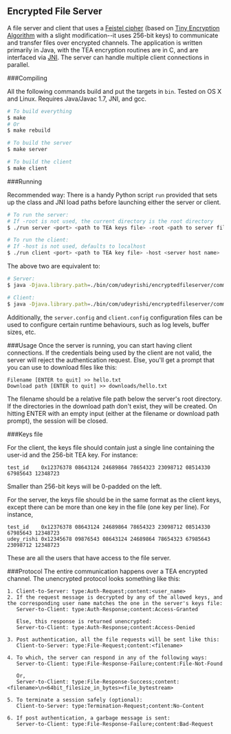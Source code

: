 Encrypted File Server
--------------------------------
A file server and client that uses a [Feistel cipher](https://en.wikipedia.org/wiki/Feistel_cipher) (based on [Tiny Encryption Algorithm](https://en.wikipedia.org/wiki/Tiny_Encryption_Algorithm) with a slight modification--it uses 256-bit keys) to communicate and transfer files over encrypted channels. The application is written primarily in Java, with the TEA encryption routines are in C, and are interfaced via [JNI](http://docs.oracle.com/javase/7/docs/technotes/guides/jni/). The server can handle multiple client connections in parallel. 

###Compiling

All the following commands build and put the targets in ```bin```. Tested on OS X and Linux. Requires Java/Javac 1.7, JNI, and gcc.

```sh
# To build everything
$ make
# Or
$ make rebuild

# To build the server
$ make server

# To build the client
$ make client
```

###Running

Recommended way: There is a handy Python script ```run``` provided that sets up the class and JNI load paths before launching either the server or client.

```sh
# To run the server:
# If -root is not used, the current directory is the root directory
$ ./run server <port> <path to TEA keys file> -root <path to server file root>

# To run the client:
# If -host is not used, defaults to localhost
$ ./run client <port> <path to TEA key file> -host <server host name>
```

The above two are equivalent to:

```sh
# Server:
$ java -Djava.library.path=./bin/com/udeyrishi/encryptedfileserver/common/tea -cp ./bin com.udeyrishi.encryptedfileserver.server.Main <port> <path to TEA keys file> -root <path to server file root>

# Client:
$ java -Djava.library.path=./bin/com/udeyrishi/encryptedfileserver/common/tea -cp ./bin com.udeyrishi.encryptedfileserver.client.Main <port> <path to TEA key file> -host <server host name>
```

Additionally, the ```server.config``` and ```client.config``` configuration files can be used to configure certain runtime behaviours, such as log levels, buffer sizes, etc.

###Usage
Once the server is running, you can start having client connections. If the credentials being used by the client are not valid, the server will reject the authentication request. Else, you'll get a prompt that you can use to download files like this:

```
Filename [ENTER to quit] >> hello.txt
Download path [ENTER to quit] >> downloads/hello.txt
```

The filename should be a relative file path below the server's root directory. If the directories in the download path don't exist, they will be created. On hitting ENTER with an empty input (either at the filename or download path prompt), the session will be closed.

###Keys file

For the client, the keys file should contain just a single line containing the user-id and the 256-bit TEA key. For instance:

```
test_id    0x12376378 08643124 24689864 78654323 23098712 08514330 67985643 12348723
```
Smaller than 256-bit keys will be 0-padded on the left.


For the server, the keys file should be in the same format as the client keys, except there can be more than one key in the file (one key per line). For instance,

```
test_id    0x12376378 08643124 24689864 78654323 23098712 08514330 67985643 12348723
udey_rishi 0x12345678 09876543 08643124 24689864 78654323 67985643 23098712 12348723
```

These are all the users that have access to the file server.

###Protocol
The entire communication happens over a TEA encrypted channel. The unencrypted protocol looks something like this:

```
1. Client-to-Server: type:Auth-Request;content:<user_name>
2. If the request message is decrypted by any of the allowed keys, and the corresponding user name matches the one in the server's keys file:
   Server-to-Client: type:Auth-Response;content:Access-Granted
   
   Else, this response is returned unencrypted:
   Server-to-Client: type:Auth-Response;content:Access-Denied
   
3. Post authentication, all the file requests will be sent like this:
   Client-to-Server: type:File-Request;content:<filename>

4. To which, the server can respond in any of the following ways:
   Server-to-Client: type:File-Response-Failure;content:File-Not-Found
   
   Or,
   Server-to-Client: type:File-Response-Success;content:<filename>\n<64bit_filesize_in_bytes><file_bytestream>
   
5. To terminate a session safely (optional):
   Client-to-Server: type:Termination-Request;content:No-Content

6. If post authentication, a garbage message is sent:
   Server-to-Client: type:File-Response-Failure;content:Bad-Request
```

